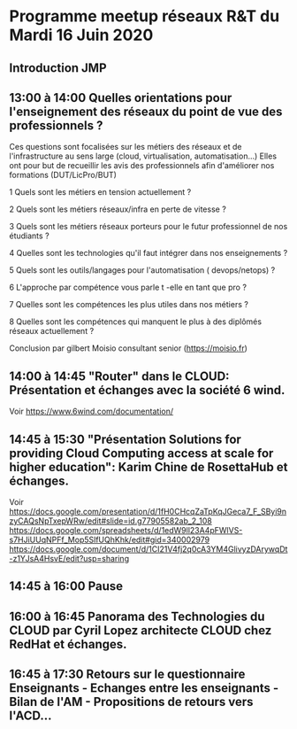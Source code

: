# Programme meetup réseaux R&T du Mardi 16 Juin 2020 

## Introduction JMP

##  13:00 à 14:00 Quelles orientations pour l'enseignement des réseaux  du point de vue des professionnels ?

Ces questions sont focalisées sur les métiers des réseaux et de l'infrastructure au sens large (cloud, virtualisation,  automatisation...)
Elles ont pour but de recueillir les avis des professionnels afin d'améliorer nos formations (DUT/LicPro/BUT) 

1 Quels sont les métiers en tension actuellement  ?

2 Quels sont les métiers réseaux/infra en perte de vitesse ?

3 Quels sont les métiers réseaux porteurs pour le futur professionnel de nos étudiants ?

4 Quelles sont les technologies  qu'il faut intégrer dans nos enseignements  ?

5 Quels sont les outils/langages pour l'automatisation ( devops/netops) ?

6 L'approche par compétence vous parle t -elle en tant que pro ?

7 Quelles sont les compétences les plus utiles dans nos métiers ?

8 Quelles sont les compétences qui manquent le plus à des diplômés réseaux actuellement ?

Conclusion par gilbert Moisio consultant senior (https://moisio.fr)

## 14:00 à 14:45 "Router" dans le CLOUD: Présentation et échanges avec la société 6 wind.

Voir
https://www.6wind.com/documentation/


## 14:45 à 15:30 "Présentation Solutions for providing Cloud Computing access at scale for higher education": Karim Chine de RosettaHub et échanges.

Voir
https://docs.google.com/presentation/d/1fH0CHcqZaTpKqJGeca7_F_SByi9nzyCAQsNpTxepWRw/edit#slide=id.g77905582ab_2_108
https://docs.google.com/spreadsheets/d/1edW9ll23A4pFWlVS-s7HJiUUqNPFf_Mop5SlfUQhKhk/edit#gid=340002979
 https://docs.google.com/document/d/1CI21V4fj2q0cA3YM4GlivyzDArywqDt-z1YJsA4HsvE/edit?usp=sharing

## 14:45 à 16:00 Pause 

## 16:00 à 16:45 Panorama des Technologies du CLOUD par Cyril Lopez architecte CLOUD chez RedHat et échanges.

## 16:45 à 17:30 Retours sur le questionnaire Enseignants - Echanges entre les enseignants - Bilan de l'AM - Propositions de retours  vers l'ACD...







